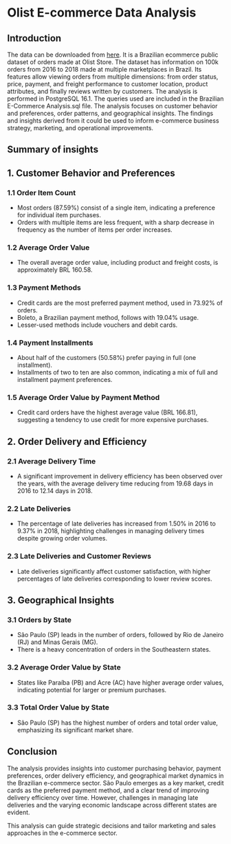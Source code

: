 # Olist E-commerce Data Analysis 

## Introduction

The data can be downloaded from [here]([url](https://www.kaggle.com/datasets/olistbr/brazilian-ecommerce?resource=download&select=olist_orders_dataset.csv)). It is a Brazilian ecommerce public dataset of orders made at Olist Store. The dataset has information on 100k orders from 2016 to 2018 made at multiple marketplaces in Brazil. Its features allow viewing orders from multiple dimensions: from order status, price, payment, and freight performance to customer location, product attributes, and finally reviews written by customers. 
The analysis is performed in PostgreSQL 16.1. The queries used are included in the Brazilian E-Commerce Analysis.sql file. 
The analysis focuses on customer behavior and preferences, order patterns, and geographical insights. The findings and insights derived from it could be used to inform e-commerce business strategy, marketing, and operational improvements. 

## Summary of insights

## 1. Customer Behavior and Preferences

### 1.1 Order Item Count
- Most orders (87.59%) consist of a single item, indicating a preference for individual item purchases.
- Orders with multiple items are less frequent, with a sharp decrease in frequency as the number of items per order increases.

### 1.2 Average Order Value
- The overall average order value, including product and freight costs, is approximately BRL 160.58.

### 1.3 Payment Methods
- Credit cards are the most preferred payment method, used in 73.92% of orders.
- Boleto, a Brazilian payment method, follows with 19.04% usage.
- Lesser-used methods include vouchers and debit cards.

### 1.4 Payment Installments
- About half of the customers (50.58%) prefer paying in full (one installment).
- Installments of two to ten are also common, indicating a mix of full and installment payment preferences.

### 1.5 Average Order Value by Payment Method
- Credit card orders have the highest average value (BRL 166.81), suggesting a tendency to use credit for more expensive purchases.

## 2. Order Delivery and Efficiency

### 2.1 Average Delivery Time
- A significant improvement in delivery efficiency has been observed over the years, with the average delivery time reducing from 19.68 days in 2016 to 12.14 days in 2018.

### 2.2 Late Deliveries
- The percentage of late deliveries has increased from 1.50% in 2016 to 9.37% in 2018, highlighting challenges in managing delivery times despite growing order volumes.

### 2.3 Late Deliveries and Customer Reviews
- Late deliveries significantly affect customer satisfaction, with higher percentages of late deliveries corresponding to lower review scores.

## 3. Geographical Insights

### 3.1 Orders by State
- São Paulo (SP) leads in the number of orders, followed by Rio de Janeiro (RJ) and Minas Gerais (MG).
- There is a heavy concentration of orders in the Southeastern states.

### 3.2 Average Order Value by State
- States like Paraíba (PB) and Acre (AC) have higher average order values, indicating potential for larger or premium purchases.

### 3.3 Total Order Value by State
- São Paulo (SP) has the highest number of orders and total order value, emphasizing its significant market share.

## Conclusion

The analysis provides insights into customer purchasing behavior, payment preferences, order delivery efficiency, and geographical market dynamics in the Brazilian e-commerce sector. São Paulo emerges as a key market, credit cards as the preferred payment method, and a clear trend of improving delivery efficiency over time. However, challenges in managing late deliveries and the varying economic landscape across different states are evident.

This analysis can guide strategic decisions and tailor marketing and sales approaches in the e-commerce sector. 
